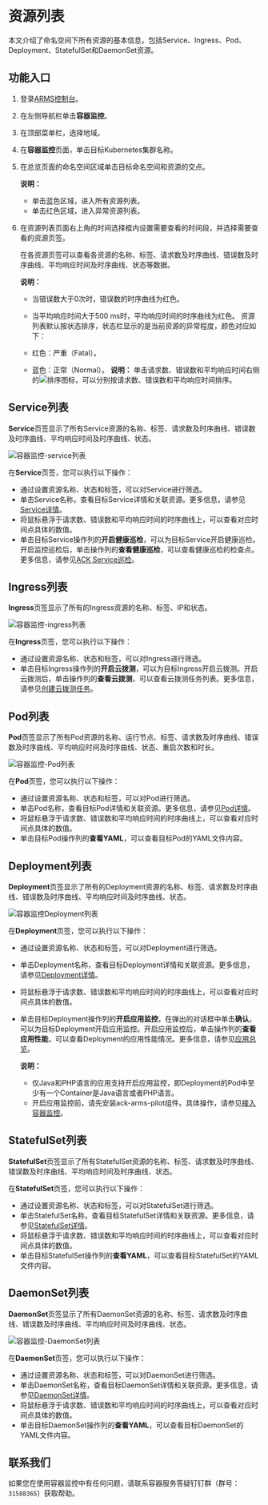 # 资源列表

本文介绍了命名空间下所有资源的基本信息，包括Service、Ingress、Pod、Deployment、StatefulSet和DaemonSet资源。

## 功能入口

1.  登录[ARMS控制台](https://arms.console.aliyun.com/#/home)。

2.  在左侧导航栏单击**容器监控**。

3.  在顶部菜单栏，选择地域。

4.  在**容器监控**页面，单击目标Kubernetes集群名称。

5.  在总览页面的命名空间区域单击目标命名空间和资源的交点。

    **说明：**

    -   单击蓝色区域，进入所有资源列表。
    -   单击红色区域，进入异常资源列表。
6.  在资源列表页面右上角的时间选择框内设置需要查看的时间段，并选择需要查看的资源页签。

    在各资源页签可以查看各资源的名称、标签、请求数及时序曲线、错误数及时序曲线、平均响应时间及时序曲线、状态等数据。

    **说明：**

    -   当错误数大于0次时，错误数的时序曲线为红色。
    -   当平均响应时间大于500 ms时，平均响应时间的时序曲线为红色。
    资源列表默认按状态排序，状态栏显示的是当前资源的异常程度，颜色对应如下：

    -   红色：严重（Fatal）。
    -   蓝色：正常（Normal）。
    **说明：** 单击请求数、错误数和平均响应时间右侧的![排序](https://static-aliyun-doc.oss-accelerate.aliyuncs.com/assets/img/zh-CN/8987912261/p278362.png)图标，可以分别按请求数、错误数和平均响应时间排序。


## Service列表

**Service**页签显示了所有Service资源的名称、标签、请求数及时序曲线、错误数及时序曲线、平均响应时间及时序曲线、状态。

![容器监控-service列表](https://static-aliyun-doc.oss-accelerate.aliyuncs.com/assets/img/zh-CN/7584483261/p254338.png)

在**Service**页签，您可以执行以下操作：

-   通过设置资源名称、状态和标签，可以对Service进行筛选。
-   单击Service名称，查看目标Service详情和关联资源。更多信息，请参见[Service详情](/cn.zh-CN/容器监控/使用教程/查看资源信息/Service详情.md)。
-   将鼠标悬浮于请求数、错误数和平均响应时间的时序曲线上，可以查看对应时间点具体的数值。
-   单击目标Service操作列的**开启健康巡检**，可以为目标Service开启健康巡检。开启监控巡检后，单击操作列的**查看健康巡检**，可以查看健康巡检的检查点。更多信息，请参见[ACK Service巡检]()。

## Ingress列表

**Ingress**页签显示了所有的Ingress资源的名称、标签、IP和状态。

![容器监控-ingress列表](https://static-aliyun-doc.oss-accelerate.aliyuncs.com/assets/img/zh-CN/7584483261/p278361.png)

在**Ingress**页签，您可以执行以下操作：

-   通过设置资源名称、状态和标签，可以对Ingress进行筛选。
-   单击目标Ingress操作列的**开启云拨测**，可以为目标Ingress开启云拨测。开启云拨测后，单击操作列的**查看云拨测**，可以查看云拨测任务列表。更多信息，请参见[创建云拨测任务](/cn.zh-CN/云拨测/快速入门/创建云拨测任务.md)。

## Pod列表

**Pod**页签显示了所有Pod资源的名称、运行节点、标签、请求数及时序曲线、错误数及时序曲线、平均响应时间及时序曲线、状态、重启次数和时长。

![容器监控-Pod列表](https://static-aliyun-doc.oss-accelerate.aliyuncs.com/assets/img/zh-CN/7584483261/p273290.png)

在**Pod**页签，您可以执行以下操作：

-   通过设置资源名称、状态和标签，可以对Pod进行筛选。
-   单击Pod名称，查看目标Pod详情和关联资源。更多信息，请参见[Pod详情](/cn.zh-CN/容器监控/使用教程/查看资源信息/Pod详情.md)。
-   将鼠标悬浮于请求数、错误数和平均响应时间的时序曲线上，可以查看对应时间点具体的数值。
-   单击目标Pod操作列的**查看YAML**，可以查看目标Pod的YAML文件内容。

## Deployment列表

**Deployment**页签显示了所有的Deployment资源的名称、标签、请求数及时序曲线、错误数及时序曲线、平均响应时间及时序曲线、状态。

![容器监控Deployment列表](https://static-aliyun-doc.oss-accelerate.aliyuncs.com/assets/img/zh-CN/7584483261/p273285.png)

在**Deployment**页签，您可以执行以下操作：

-   通过设置资源名称、状态和标签，可以对Deployment进行筛选。
-   单击Deployment名称，查看目标Deployment详情和关联资源。更多信息，请参见[Deployment详情](/cn.zh-CN/容器监控/使用教程/查看资源信息/Deployment详情.md)。
-   将鼠标悬浮于请求数、错误数和平均响应时间的时序曲线上，可以查看对应时间点具体的数值。
-   单击目标Deployment操作列的**开启应用监控**，在弹出的对话框中单击**确认**，可以为目标Deployment开启应用监控。开启应用监控后，单击操作列的**查看应用性能**，可以查看Deployment的应用性能情况。更多信息，请参见[应用总览](/cn.zh-CN/应用监控/控制台功能/应用总览.md)。

    **说明：**

    -   仅Java和PHP语言的应用支持开启应用监控，即Deployment的Pod中至少有一个Container是Java语言或者PHP语言。
    -   开启应用监控前，请先安装ack-arms-pilot组件。具体操作，请参见[接入容器监控](/cn.zh-CN/容器监控/容器监控接入/接入容器监控.md)。

## StatefulSet列表

**StatefulSet**页签显示了所有StatefulSet资源的名称、标签、请求数及时序曲线、错误数及时序曲线、平均响应时间及时序曲线、状态。

在**StatefulSet**页签，您可以执行以下操作：

-   通过设置资源名称、状态和标签，可以对StatefulSet进行筛选。
-   单击StatefulSet名称，查看目标StatefulSet详情和关联资源。更多信息，请参见[StatefulSet详情](/cn.zh-CN/容器监控/使用教程/查看资源信息/StatefulSet详情.md)。
-   将鼠标悬浮于请求数、错误数和平均响应时间的时序曲线上，可以查看对应时间点具体的数值。
-   单击目标StatefulSet操作列的**查看YAML**，可以查看目标StatefulSet的YAML文件内容。

## DaemonSet列表

**DaemonSet**页签显示了所有DaemonSet资源的名称、标签、请求数及时序曲线、错误数及时序曲线、平均响应时间及时序曲线、状态。

![容器监控-DaemonSet列表](https://static-aliyun-doc.oss-accelerate.aliyuncs.com/assets/img/zh-CN/7584483261/p273289.png)

在**DaemonSet**页签，您可以执行以下操作：

-   通过设置资源名称、状态和标签，可以对DaemonSet进行筛选。
-   单击DaemonSet名称，查看目标DaemonSet详情和关联资源。更多信息，请参见[DaemonSet详情](/cn.zh-CN/容器监控/使用教程/查看资源信息/DaemonSet详情.md)。
-   将鼠标悬浮于请求数、错误数和平均响应时间的时序曲线上，可以查看对应时间点具体的数值。
-   单击目标DaemonSet操作列的**查看YAML**，可以查看目标DaemonSet的YAML文件内容。

## 联系我们

如果您在使用容器监控中有任何问题，请联系容器服务答疑钉钉群（群号：`31588365`）获取帮助。

